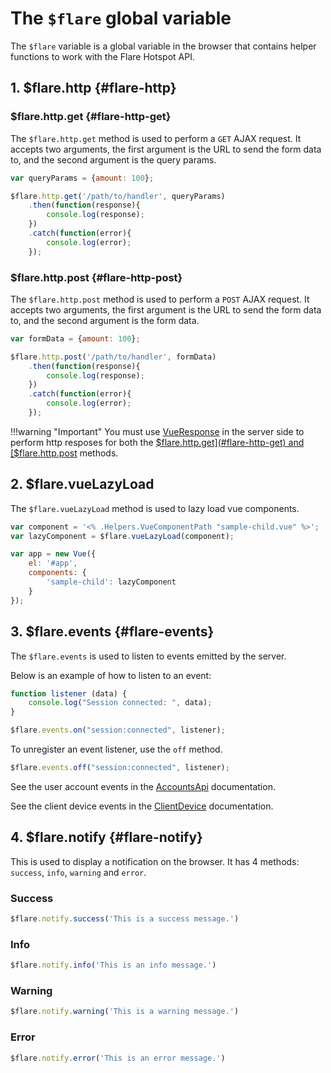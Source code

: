 # The `$flare` global variable

The `$flare` variable is a global variable in the browser that contains helper functions to work with the Flare Hotspot API.

## 1. $flare.http {#flare-http}

### $flare.http.get {#flare-http-get}

The `$flare.http.get` method is used to perform a `GET` AJAX request. It accepts two arguments, the first argument is the URL to send the form data to, and the second argument is the query params.

```js
var queryParams = {amount: 100};

$flare.http.get('/path/to/handler', queryParams)
    .then(function(response){
        console.log(response);
    })
    .catch(function(error){
        console.log(error);
    });
```

### $flare.http.post {#flare-http-post}

The `$flare.http.post` method is used to perform a `POST` AJAX request. It accepts two arguments, the first argument is the URL to send the form data to, and the second argument is the form data.

```js
var formData = {amount: 100};

$flare.http.post('/path/to/handler', formData)
    .then(function(response){
        console.log(response);
    })
    .catch(function(error){
        console.log(error);
    });
```

!!!warning "Important"
    You must use [VueResponse](./vue-response.md) in the server side to perform http resposes for both the [$flare.http.get](#flare-http-get) and [$flare.http.post](#flare-http-post) methods.

## 2. $flare.vueLazyLoad

The `$flare.vueLazyLoad` method is used to lazy load vue components.

```js
var component = '<% .Helpers.VueComponentPath "sample-child.vue" %>';
var lazyComponent = $flare.vueLazyLoad(component);

var app = new Vue({
    el: '#app',
    components: {
        'sample-child': lazyComponent
    }
});
```

## 3. $flare.events {#flare-events}

The `$flare.events` is used to listen to events emitted by the server.

Below is an example of how to listen to an event:

```js
function listener (data) {
    console.log("Session connected: ", data);
}

$flare.events.on("session:connected", listener);
```

To unregister an event listener, use the `off` method.

```js
$flare.events.off("session:connected", listener);
```

See the user account events in the [AccountsApi](./accounts-api.md#events) documentation.

See the client device events in the [ClientDevice](./client-device.md#events) documentation.

## 4. $flare.notify {#flare-notify}

This is used to display a notification on the browser.
It has 4 methods: `success`, `info`, `warning` and `error`.

### Success

```js
$flare.notify.success('This is a success message.')
```

### Info
```js
$flare.notify.info('This is an info message.')
```

### Warning
```js
$flare.notify.warning('This is a warning message.')
```

### Error
```js
$flare.notify.error('This is an error message.')
```
